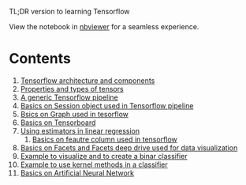 TL;DR version to learning Tensorflow

View the notebook in <a href='https://nbviewer.jupyter.org/github/SB-Jr/tldr_tensorflow/tree/master/'>nbviewer</a> for a seamless experience.

<h1>Contents</h1>
<ol>
  <li><a href='https://nbviewer.jupyter.org/github/SB-Jr/tldr_tensorflow/blob/master/1.Basics.ipynb'>Tensorflow architecture and components</a></li>
  <li><a href='https://nbviewer.jupyter.org/github/SB-Jr/tldr_tensorflow/blob/master/2.Tensor.ipynb'>Properties and types of tensors</a></li>
  <li><a href='https://nbviewer.jupyter.org/github/SB-Jr/tldr_tensorflow/blob/master/3.Tensorflow%20Pipeline.ipynb'>A generic Tensorflow pipeline</a></li>
  <li><a href='https://nbviewer.jupyter.org/github/SB-Jr/tldr_tensorflow/blob/master/4.Session.ipynb'>Basics on Session object used in Tensorflow pipeline</a></li>
  <li><a href='https://nbviewer.jupyter.org/github/SB-Jr/tldr_tensorflow/blob/master/5.Graph.ipynb'>Bsics on Graph used in tesorflow</a></li>
  <li><a href='https://nbviewer.jupyter.org/github/SB-Jr/tldr_tensorflow/blob/master/6.TensorBoard.ipynb'>Basics on Tensorboard</a></li>
  <li><a href='https://nbviewer.jupyter.org/github/SB-Jr/tldr_tensorflow/blob/master/7.Estimator%20and%20Linear%20Regression.ipynb'>Using estimators in linear regression</a>
  <ol>
    <li><a href='https://nbviewer.jupyter.org/github/SB-Jr/tldr_tensorflow/blob/master/7.A.Feature%20Column.ipynb'>Basics on feautre column used in tensorflow</a></li>
  </ol>
  </li>
  <li><a href='https://nbviewer.jupyter.org/github/SB-Jr/tldr_tensorflow/blob/master/8.Facets%20and%20Proper%20way%20to%20Linear%20Regression.ipynb'>Basics on Facets and Facets deep drive used for data visualization</a></li>
  <li><a href='https://nbviewer.jupyter.org/github/SB-Jr/tldr_tensorflow/blob/master/9.%20Linear%20Classifier.ipynb'>Example to visualize and to create a binar classifier</a></li>
  <li><a href='https://nbviewer.jupyter.org/github/SB-Jr/tldr_tensorflow/blob/master/10.Kernel%20Classifier.ipynb'>Example to use kernel methods in a classifier</a></li>
  <li><a href='https://nbviewer.jupyter.org/github/SB-Jr/tldr_tensorflow/blob/master/11.%20ANN.ipynb'>Basics on Artificial Neural Network</a></li>
</ol>
